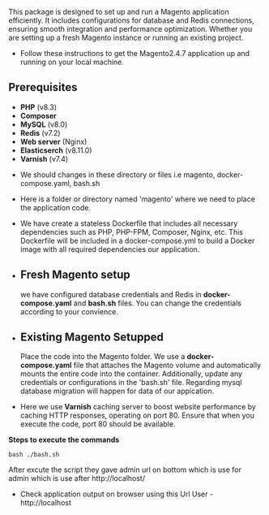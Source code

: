 This package is designed to set up and run a Magento application efficiently. It includes configurations for database and Redis connections, ensuring smooth integration and performance optimization. Whether you are setting up a fresh Magento instance or running an existing project.

* Follow these instructions to get the Magento2.4.7 application up and running on your local machine.

## Prerequisites
- **PHP** (v8.3)
- **Composer**
- **MySQL** (v8.0)
- **Redis** (v7.2)
- **Web server** (Nginx)
- **Elasticserch** (v8.11.0)
- **Varnish** (v7.4)


* We should changes in these directory or files i.e magento, docker-compose.yaml, bash.sh

* Here is a folder or directory named 'magento' where we need to place the application code.

* We have create a stateless Dockerfile that includes all necessary dependencies such as PHP, PHP-FPM, Composer, Nginx, etc. This Dockerfile will be included in a docker-compose.yml to build a Docker image with all required dependencies our application.

* ## Fresh Magento setup
     we have configured database credentials and Redis in **docker-compose.yaml** and **bash.sh** files. You can change the credentials according to your convience.

* ## Existing Magento Setupped 
    Place the code into the Magento folder. We use a **docker-compose.yaml** file that attaches the Magento volume and automatically mounts the entire code into the container. Additionally, update any credentials or configurations in the 'bash.sh' file. Regarding mysql database migration will happen for data of our appication.

* Here we use **Varnish** caching server to boost website performance by caching HTTP responses, operating on port 80. Ensure that when you execute the code, port 80 should be available.


**Steps to execute the commands** 

    bash ./bash.sh

After excute the script they gave admin url on bottom which is use for admin which is use after http://localhost/

* Check application output on browser using this Url
User - http://localhost